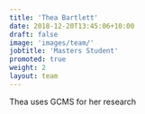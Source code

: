 ```yaml
---
title: 'Thea Bartlett'
date: 2018-12-20T13:45:06+10:00
draft: false
image: 'images/team/'
jobtitle: 'Masters Student'
promoted: true
weight: 2
layout: team
---
```


Thea uses GCMS for her research
